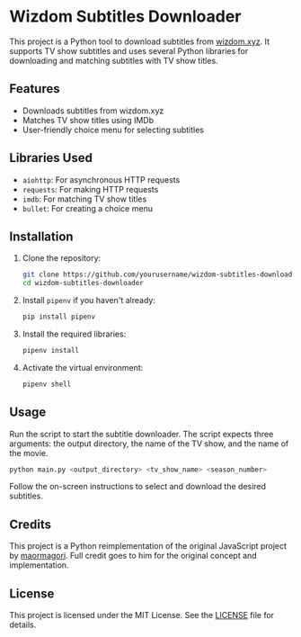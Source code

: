 # Wizdom Subtitles Downloader

This project is a Python tool to download subtitles from [wizdom.xyz](https://wizdom.xyz). It supports TV show subtitles and uses several Python libraries for downloading and matching subtitles with TV show titles.

## Features

- Downloads subtitles from wizdom.xyz
- Matches TV show titles using IMDb
- User-friendly choice menu for selecting subtitles

## Libraries Used

- `aiohttp`: For asynchronous HTTP requests
- `requests`: For making HTTP requests
- `imdb`: For matching TV show titles
- `bullet`: For creating a choice menu

## Installation

1. Clone the repository:

    ```sh
    git clone https://github.com/yourusername/wizdom-subtitles-downloader.git
    cd wizdom-subtitles-downloader
    ```

2. Install `pipenv` if you haven't already:

    ```sh
    pip install pipenv
    ```

3. Install the required libraries:

    ```sh
    pipenv install
    ```

4. Activate the virtual environment:

    ```sh
    pipenv shell
    ```

## Usage

Run the script to start the subtitle downloader. The script expects three arguments: the output directory, the name of the TV show, and the name of the movie.

```sh
python main.py <output_directory> <tv_show_name> <season_number>
```

Follow the on-screen instructions to select and download the desired subtitles.

## Credits

This project is a Python reimplementation of the original JavaScript project by [maormagori](https://github.com/maormagori/wizdom-stremio-v2). Full credit goes to him for the original concept and implementation.

## License

This project is licensed under the MIT License. See the [LICENSE](LICENSE) file for details.
```
